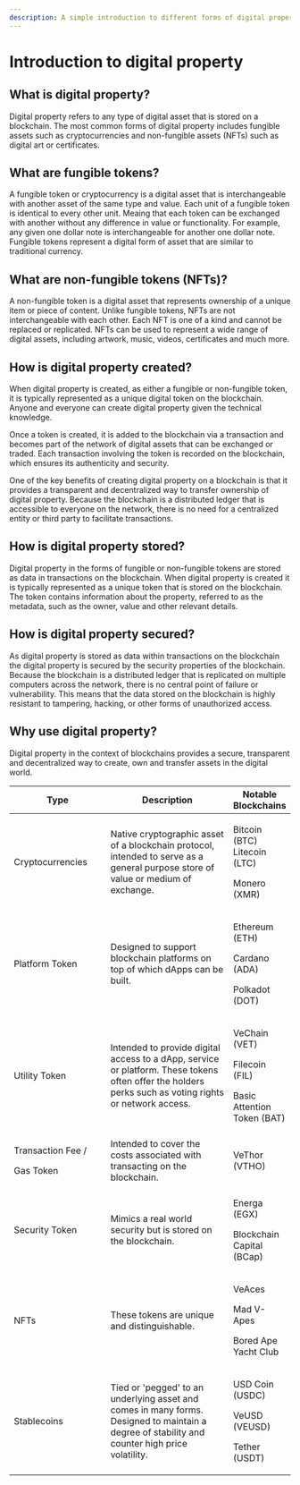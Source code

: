 ```yaml
---
description: A simple introduction to different forms of digital property.
---
```


# Introduction to digital property

## What is digital property?

Digital property refers to any type of digital asset that is stored on a blockchain. The most common forms of digital property includes fungible assets such as cryptocurrencies and non-fungible assets (NFTs) such as digital art or certificates.

## What are fungible tokens?

A fungible token or cryptocurrency is a digital asset that is interchangeable with another asset of the same type and value. Each unit of a fungible token is identical to every other unit. Meaing that each token can be exchanged with another without any difference in value or functionality. For example, any given one dollar note is interchangeable for another one dollar note. Fungible tokens represent a digital form of asset that are similar to traditional currency.

## What are non-fungible tokens (NFTs)?

A non-fungible token is a digital asset that represents ownership of a unique item or piece of content. Unlike fungible tokens, NFTs are not interchangeable with each other. Each NFT is one of a kind and cannot be replaced or replicated. NFTs can be used to represent a wide range of digital assets, including artwork, music, videos, certificates and much more.

## How is digital property created?

When digital property is created, as either a fungible or non-fungible token, it is typically represented as a unique digital token on the blockchain. Anyone and everyone can create digital property given the technical knowledge.

Once a token is created, it is added to the blockchain via a transaction and becomes part of the network of digital assets that can be exchanged or traded. Each transaction involving the token is recorded on the blockchain, which ensures its authenticity and security.

One of the key benefits of creating digital property on a blockchain is that it provides a transparent and decentralized way to transfer ownership of digital property. Because the blockchain is a distributed ledger that is accessible to everyone on the network, there is no need for a centralized entity or third party to facilitate transactions.

## How is digital property stored?

Digital property in the forms of fungible or non-fungible tokens are stored as data in transactions on the blockchain. When digital property is created it is typically represented as a unique token that is stored on the blockchain. The token contains information about the property, referred to as the metadata, such as the owner, value and other relevant details.

## How is digital property secured?

As digital property is stored as data within transactions on the blockchain the digital property is secured by the security properties of the blockchain. Because the blockchain is a distributed ledger that is replicated on multiple computers across the network, there is no central point of failure or vulnerability. This means that the data stored on the blockchain is highly resistant to tampering, hacking, or other forms of unauthorized access.

## Why use digital property?

Digital property in the context of blockchains provides a secure, transparent and decentralized way to create, own and transfer assets in the digital world.

<table><thead><tr><th width="189.33333333333331">Type</th><th width="312">Description</th><th>Notable Blockchains</th></tr></thead><tbody><tr><td>Cryptocurrencies</td><td>Native cryptographic asset of a blockchain protocol, intended to serve as a general purpose store of value or medium of exchange.</td><td><p>Bitcoin (BTC)<br>Litecoin (LTC)</p><p>Monero (XMR)</p></td></tr><tr><td>Platform Token</td><td>Designed to support blockchain platforms on top of which dApps can be built.</td><td><p>Ethereum (ETH)</p><p>Cardano (ADA)</p><p>Polkadot (DOT)</p></td></tr><tr><td>Utility Token</td><td>Intended to provide digital access to a dApp, service or platform. These tokens often offer the holders perks such as voting rights or network access.</td><td><p>VeChain (VET)</p><p>Filecoin (FIL)</p><p>Basic Attention Token (BAT)</p></td></tr><tr><td><p>Transaction Fee /</p><p>Gas Token</p></td><td>Intended to cover the costs associated with transacting on the blockchain.</td><td>VeThor (VTHO)</td></tr><tr><td>Security Token</td><td>Mimics a real world security but is stored on the blockchain.</td><td><p>Energa (EGX)</p><p>Blockchain Capital (BCap)</p></td></tr><tr><td>NFTs</td><td>These tokens are unique and distinguishable.</td><td><p>VeAces</p><p>Mad V-Apes</p><p>Bored Ape Yacht Club</p></td></tr><tr><td>Stablecoins</td><td>Tied or 'pegged' to an underlying asset and comes in many forms. Designed to maintain a degree of stability and counter high price volatility.</td><td><p>USD Coin (USDC)</p><p>VeUSD (VEUSD)</p><p>Tether (USDT)</p></td></tr></tbody></table>
